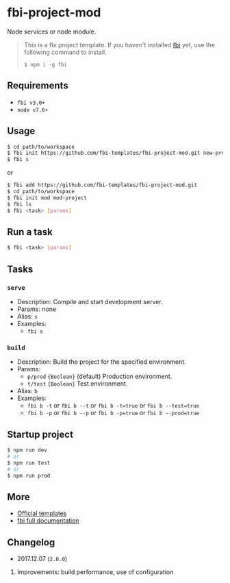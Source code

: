 # fbi-project-mod
Node services or node module.

> This is a fbi project template. If you haven't installed [fbi](https://github.com/AlloyTeam/fbi) yet, use the following command to install.
>
> `$ npm i -g fbi`
## Requirements
- `fbi v3.0+`
- `node v7.6+`

## Usage
```bash
$ cd path/to/workspace
$ fbi init https://github.com/fbi-templates/fbi-project-mod.git new-project  
$ fbi s                      
```

or

```bash
$ fbi add https://github.com/fbi-templates/fbi-project-mod.git
$ cd path/to/workspace
$ fbi init mod mod-project
$ fbi ls 
$ fbi <task> [params]
```

## Run a task
```bash
$ fbi <task> [params]
```

## Tasks

### `serve`
- Description: Compile and start development server.
- Params: none
- Alias: `s`
- Examples:
  - `fbi s`

### `build`
- Description: Build the project for the specified environment.
- Params:
  - `p/prod` `{Boolean}` (default) Production environment.
  - `t/test` `{Boolean}` Test environment.
- Alias: `b`
- Examples:
  - `fbi b -t` or `fbi b --t` or `fbi b -t=true` or `fbi b --test=true`
  - `fbi b -p` or `fbi b --p` or `fbi b -p=true` or `fbi b --prod=true`

<!-- ## Peel off from fbi -->
## Startup project
```bash
$ npm run dev
# or
$ npm run test
# or
$ npm run prod
```
## More
- [Official templates](https://github.com/fbi-templates)
- [fbi full documentation](https://neikvon.gitbooks.io/fbi/content/)

## Changelog

- 2017.12.07  (`2.0.0`)
1. Improvements: build performance, use of configuration